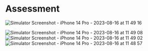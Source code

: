 # Assessment

![Simulator Screenshot - iPhone 14 Pro - 2023-08-16 at 11 49 16](https://github.com/Bharath-Maveric/Assessment/assets/136782660/10af677f-e303-4431-8a49-6807ec514c4b)

![Simulator Screenshot - iPhone 14 Pro - 2023-08-16 at 11 49 08](https://github.com/Bharath-Maveric/Assessment/assets/136782660/47b90658-285b-483d-8784-64a40b486614)
![Simulator Screenshot - iPhone 14 Pro - 2023-08-16 at 11 49 02](https://github.com/Bharath-Maveric/Assessment/assets/136782660/4592e2e2-f53f-4273-aa4e-11a797d63562)
![Simulator Screenshot - iPhone 14 Pro - 2023-08-16 at 11 48 57](https://github.com/Bharath-Maveric/Assessment/assets/136782660/f19eb0ba-69b9-4e07-9567-24ef9f7b25cb)
